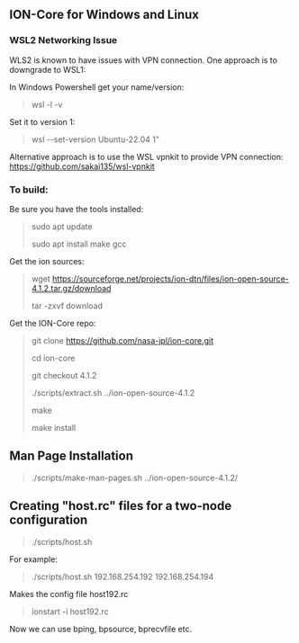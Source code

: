 ## ION-Core for Windows and Linux

### WSL2 Networking Issue

WLS2 is known to have issues with VPN connection. One approach is to downgrade to WSL1:

In Windows Powershell get your name/version:
> wsl -l -v

Set it to version 1:
> wsl --set-version Ubuntu-22.04 1"

Alternative approach is to use the WSL vpnkit to provide VPN connection: https://github.com/sakai135/wsl-vpnkit

### To build:

Be sure you have the tools installed:
> sudo apt update
>
> sudo apt install make gcc

Get the ion sources:

> wget https://sourceforge.net/projects/ion-dtn/files/ion-open-source-4.1.2.tar.gz/download
>
> tar -zxvf download

Get the ION-Core repo:

> git clone https://github.com/nasa-jpl/ion-core.git
>
> cd ion-core
>
> git checkout 4.1.2
>
> ./scripts/extract.sh ../ion-open-source-4.1.2
>
> make
>
> make install

## Man Page Installation

> ./scripts/make-man-pages.sh ../ion-open-source-4.1.2/

## Creating "host.rc" files for a two-node configuration

> ./scripts/host.sh <IP-of-host1> <IP-of-host2> 

For example:

> ./scripts/host.sh 192.168.254.192 192.168.254.194 

Makes the config file host192.rc

> ionstart -i host192.rc

Now we can use bping, bpsource, bprecvfile etc.

